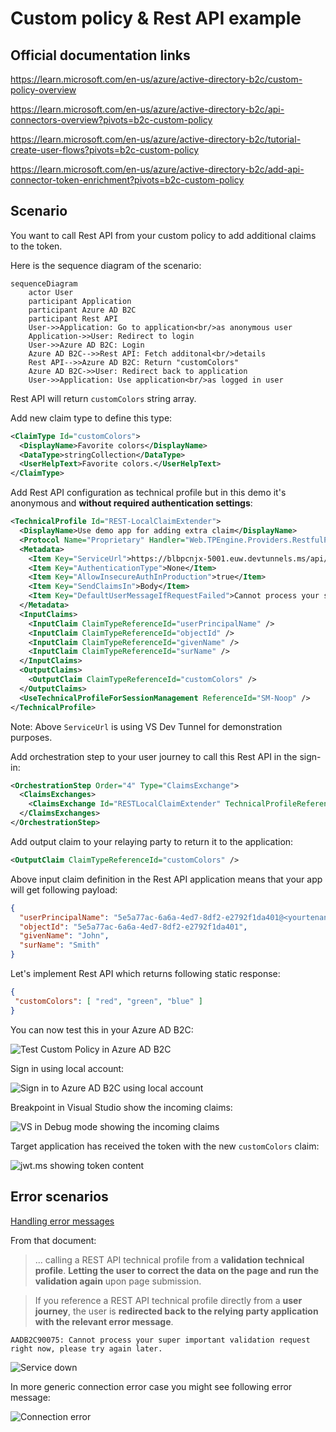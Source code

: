 # Custom policy & Rest API example

## Official documentation links

https://learn.microsoft.com/en-us/azure/active-directory-b2c/custom-policy-overview

https://learn.microsoft.com/en-us/azure/active-directory-b2c/api-connectors-overview?pivots=b2c-custom-policy

https://learn.microsoft.com/en-us/azure/active-directory-b2c/tutorial-create-user-flows?pivots=b2c-custom-policy

https://learn.microsoft.com/en-us/azure/active-directory-b2c/add-api-connector-token-enrichment?pivots=b2c-custom-policy

## Scenario

You want to call Rest API from your custom policy to add additional claims to the token.

Here is the sequence diagram of the scenario:

```mermaid
sequenceDiagram
    actor User
    participant Application
    participant Azure AD B2C
    participant Rest API
    User->>Application: Go to application<br/>as anonymous user
    Application->>User: Redirect to login
    User->>Azure AD B2C: Login
    Azure AD B2C-->>Rest API: Fetch additonal<br/>details
    Rest API-->>Azure AD B2C: Return "customColors"
    Azure AD B2C->>User: Redirect back to application
    User->>Application: Use application<br/>as logged in user
```

Rest API will return `customColors` string array.

Add new claim type to define this type:

```xml
<ClaimType Id="customColors">
  <DisplayName>Favorite colors</DisplayName>
  <DataType>stringCollection</DataType>
  <UserHelpText>Favorite colors.</UserHelpText>
</ClaimType>
```

Add Rest API configuration as technical profile but in this demo it's anonymous and **without required authentication settings**:

```xml
<TechnicalProfile Id="REST-LocalClaimExtender">
  <DisplayName>Use demo app for adding extra claim</DisplayName>
  <Protocol Name="Proprietary" Handler="Web.TPEngine.Providers.RestfulProvider, Web.TPEngine, Version=1.0.0.0, Culture=neutral, PublicKeyToken=null" />
  <Metadata>
    <Item Key="ServiceUrl">https://blbpcnjx-5001.euw.devtunnels.ms/api/ClaimExtender</Item>
    <Item Key="AuthenticationType">None</Item>
    <Item Key="AllowInsecureAuthInProduction">true</Item>
    <Item Key="SendClaimsIn">Body</Item>
    <Item Key="DefaultUserMessageIfRequestFailed">Cannot process your super important validation request right now, please try again later.</Item>
  </Metadata>
  <InputClaims>
    <InputClaim ClaimTypeReferenceId="userPrincipalName" />
    <InputClaim ClaimTypeReferenceId="objectId" />
    <InputClaim ClaimTypeReferenceId="givenName" />
    <InputClaim ClaimTypeReferenceId="surName" />
  </InputClaims>
  <OutputClaims>
    <OutputClaim ClaimTypeReferenceId="customColors" />
  </OutputClaims>
  <UseTechnicalProfileForSessionManagement ReferenceId="SM-Noop" />
</TechnicalProfile>
```

Note: Above `ServiceUrl` is using VS Dev Tunnel for demonstration purposes.

Add orchestration step to your user journey to call this Rest API in the sign-in:

```xml
<OrchestrationStep Order="4" Type="ClaimsExchange">
  <ClaimsExchanges>
    <ClaimsExchange Id="RESTLocalClaimExtender" TechnicalProfileReferenceId="REST-LocalClaimExtender" />
  </ClaimsExchanges>
</OrchestrationStep>
```

Add output claim to your relaying party to return it to the application:

```xml
<OutputClaim ClaimTypeReferenceId="customColors" />
```

Above input claim definition in the Rest API application means that your app will get following payload:

```json
{
  "userPrincipalName": "5e5a77ac-6a6a-4ed7-8df2-e2792f1da401@<yourtenantname>.onmicrosoft.com",
  "objectId": "5e5a77ac-6a6a-4ed7-8df2-e2792f1da401",
  "givenName": "John",
  "surName": "Smith"
}
```

Let's implement Rest API which returns following static response:

```json
{
 "customColors": [ "red", "green", "blue" ]
}
```

You can now test this in your Azure AD B2C:

![Test Custom Policy in Azure AD B2C](https://github.com/JanneMattila/azure-ad-b2c-demos/assets/2357647/a0e5b040-e788-4bff-9049-1b1bb6f846ae)

Sign in using local account:

![Sign in to Azure AD B2C using local account](https://github.com/JanneMattila/azure-ad-b2c-demos/assets/2357647/6d7520d2-5b66-4b45-adba-1994be3ba4dc)

Breakpoint in Visual Studio show the incoming claims:

![VS in Debug mode showing the incoming claims](https://github.com/JanneMattila/azure-ad-b2c-demos/assets/2357647/d46a9040-f167-4961-84cc-2609a3d28300)

Target application has received the token with the new `customColors` claim:

![jwt.ms showing token content](https://github.com/JanneMattila/azure-ad-b2c-demos/assets/2357647/68621ec0-5783-4c19-8530-e1c515800f83)

## Error scenarios

[Handling error messages](https://learn.microsoft.com/en-us/azure/active-directory-b2c/api-connectors-overview?pivots=b2c-custom-policy#handling-error-messages)

From that document:

> ... calling a REST API technical profile from a **validation technical profile**. 
> **Letting the user to correct the data on the page and run the validation again** upon page submission.

> If you reference a REST API technical profile directly from a **user journey**, 
> the user is **redirected back to the relying party application with the relevant error message**.

`AADB2C90075: Cannot process your super important validation request right now, please try again later.`

![Service down](https://github.com/JanneMattila/azure-ad-b2c-demos/assets/2357647/63f5d9f3-6022-4d6b-bec5-38ae1af78ad3)

In more generic connection error case you might see following error message:

![Connection error](https://github.com/JanneMattila/azure-ad-b2c-demos/assets/2357647/03138866-22d6-4543-af24-abee7cee9e20)

